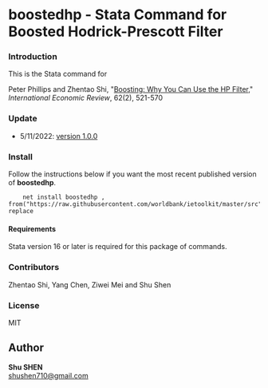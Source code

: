 **boostedhp - Stata Command for Boosted Hodrick-Prescott Filter**
=====

### **Introduction**
This is the Stata command for 

Peter Phillips and Zhentao Shi, "[Boosting: Why You Can Use the HP Filter,](https://onlinelibrary.wiley.com/doi/10.1111/iere.12495)" *International Economic Review*, 62(2), 521-570

### **Update**
* 5/11/2022: [version 1.0.0](https:)

### **Install**
Follow the instructions below if you want the most recent published version of **boostedhp**. 

```
    net install boostedhp , from("https://raw.githubusercontent.com/worldbank/ietoolkit/master/src") replace
```

#### Requirements
Stata version 16 or later is required for this package of commands.

### Contributors
Zhentao Shi, Yang Chen, Ziwei Mei and Shu Shen

### License
MIT

Author
------

**Shu SHEN**  
shushen710@gmail.com  
